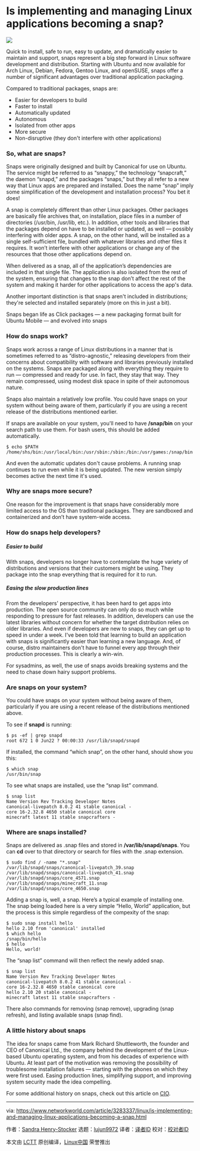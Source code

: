 Is implementing and managing Linux applications becoming a snap?
======
![](https://images.idgesg.net/images/article/2018/06/finger-snap-100761923-large.jpg)

Quick to install, safe to run, easy to update, and dramatically easier to maintain and support, snaps represent a big step forward in Linux software development and distribution. Starting with Ubuntu and now available for Arch Linux, Debian, Fedora, Gentoo Linux, and openSUSE, snaps offer a number of significant advantages over traditional application packaging.

Compared to traditional packages, snaps are:

  * Easier for developers to build
  * Faster to install
  * Automatically updated
  * Autonomous
  * Isolated from other apps
  * More secure
  * Non-disruptive (they don't interfere with other applications)



### So, what are snaps?

Snaps were originally designed and built by Canonical for use on Ubuntu. The service might be referred to as “snappy,” the technology “snapcraft,” the daemon “snapd,” and the packages “snaps,” but they all refer to a new way that Linux apps are prepared and installed. Does the name “snap” imply some simplification of the development and installation process? You bet it does!

A snap is completely different than other Linux packages. Other packages are basically file archives that, on installation, place files in a number of directories (/usr/bin, /usr/lib, etc.). In addition, other tools and libraries that the packages depend on have to be installed or updated, as well — possibly interfering with older apps. A snap, on the other hand, will be installed as a single self-sufficient file, bundled with whatever libraries and other files it requires. It won’t interfere with other applications or change any of the resources that those other applications depend on.

When delivered as a snap, all of the application’s dependencies are included in that single file. The application is also isolated from the rest of the system, ensuring that changes to the snap don’t affect the rest of the system and making it harder for other applications to access the app's data.

Another important distinction is that snaps aren't included in distributions; they're selected and installed separately (more on this in just a bit).

Snaps began life as Click packages — a new packaging format built for Ubuntu Mobile — and evolved into snaps

### How do snaps work?

Snaps work across a range of Linux distributions in a manner that is sometimes referred to as “distro-agnostic,” releasing developers from their concerns about compatibility with software and libraries previously installed on the systems. Snaps are packaged along with everything they require to run — compressed and ready for use. In fact, they stay that way. They remain compressed, using modest disk space in spite of their autonomous nature.

Snaps also maintain a relatively low profile. You could have snaps on your system without being aware of them, particularly if you are using a recent release of the distributions mentioned earlier.

If snaps are available on your system, you'll need to have **/snap/bin** on your search path to use them. For bash users, this should be added automatically.
```
$ echo $PATH
/home/shs/bin:/usr/local/bin:/usr/sbin:/sbin:/bin:/usr/games:/snap/bin

```

And even the automatic updates don't cause problems. A running snap continues to run even while it is being updated. The new version simply becomes active the next time it's used.

### Why are snaps more secure?

One reason for the improvement is that snaps have considerably more limited access to the OS than traditional packages. They are sandboxed and containerized and don’t have system-wide access.

### How do snaps help developers?

##### Easier to build

With snaps, developers no longer have to contemplate the huge variety of distributions and versions that their customers might be using. They package into the snap everything that is required for it to run.

##### Easing the slow production lines

From the developers' perspective, it has been hard to get apps into production. The open source community can only do so much while responding to pressure for fast releases. In addition, developers can use the latest libraries without concern for whether the target distribution relies on older libraries. And even if developers are new to snaps, they can get up to speed in under a week. I've been told that learning to build an application with snaps is significantly easier than learning a new language. And, of course, distro maintainers don't have to funnel every app through their production processes. This is clearly a win-win.

For sysadmins, as well, the use of snaps avoids breaking systems and the need to chase down hairy support problems.

### Are snaps on your system?

You could have snaps on your system without being aware of them, particularly if you are using a recent release of the distributions mentioned above.

To see if **snapd** is running:
```
$ ps -ef | grep snapd
root 672 1 0 Jun22 ? 00:00:33 /usr/lib/snapd/snapd

```

If installed, the command “which snap”, on the other hand, should show you this:
```
$ which snap
/usr/bin/snap

```

To see what snaps are installed, use the “snap list” command.
```
$ snap list
Name Version Rev Tracking Developer Notes
canonical-livepatch 8.0.2 41 stable canonical -
core 16-2.32.8 4650 stable canonical core
minecraft latest 11 stable snapcrafters -

```

### Where are snaps installed?

Snaps are delivered as .snap files and stored in **/var/lib/snapd/snaps**. You can **cd** over to that directory or search for files with the .snap extension.
```
$ sudo find / -name "*.snap"
/var/lib/snapd/snaps/canonical-livepatch_39.snap
/var/lib/snapd/snaps/canonical-livepatch_41.snap
/var/lib/snapd/snaps/core_4571.snap
/var/lib/snapd/snaps/minecraft_11.snap
/var/lib/snapd/snaps/core_4650.snap

```

Adding a snap is, well, a snap. Here’s a typical example of installing one. The snap being loaded here is a very simple “Hello, World” application, but the process is this simple regardless of the compexity of the snap:
```
$ sudo snap install hello
hello 2.10 from 'canonical' installed
$ which hello
/snap/bin/hello
$ hello
Hello, world!

```

The “snap list” command will then reflect the newly added snap.
```
$ snap list
Name Version Rev Tracking Developer Notes
canonical-livepatch 8.0.2 41 stable canonical -
core 16-2.32.8 4650 stable canonical core
hello 2.10 20 stable canonical -
minecraft latest 11 stable snapcrafters -

```

There also commands for removing (snap remove), upgrading (snap refresh), and listing available snaps (snap find).

### A little history about snaps

The idea for snaps came from Mark Richard Shuttleworth, the founder and CEO of Canonical Ltd., the company behind the development of the Linux-based Ubuntu operating system, and from his decades of experience with Ubuntu. At least part of the motivation was removing the possibility of troublesome installation failures — starting with the phones on which they were first used. Easing production lines, simplifying support, and improving system security made the idea compelling.

For some additional history on snaps, check out this article on [CIO][1].


--------------------------------------------------------------------------------

via: https://www.networkworld.com/article/3283337/linux/is-implementing-and-managing-linux-applications-becoming-a-snap.html

作者：[Sandra Henry-Stocker][a]
选题：[lujun9972](https://github.com/lujun9972)
译者：[译者ID](https://github.com/译者ID)
校对：[校对者ID](https://github.com/校对者ID)

本文由 [LCTT](https://github.com/LCTT/TranslateProject) 原创编译，[Linux中国](https://linux.cn/) 荣誉推出

[a]:https://www.networkworld.com/author/Sandra-Henry_Stocker/
[1]:https://www.cio.com/article/3085079/linux/goodbye-rpm-and-deb-hello-snaps.html
[2]:https://www.facebook.com/NetworkWorld/
[3]:https://www.linkedin.com/company/network-world
